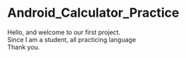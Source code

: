 # Android_Calculator_Practice

Hello, and welcome to our first project.  
Since I am a student, all practicing language  
Thank you.
